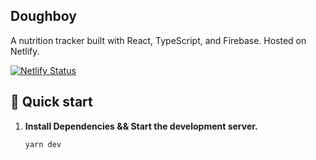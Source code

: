 ## Doughboy

A nutrition tracker built with React, TypeScript, and Firebase. Hosted on Netlify.

[![Netlify Status](https://api.netlify.com/api/v1/badges/c36116aa-05e1-4bc6-879c-25266d168115/deploy-status)](https://app.netlify.com/sites/health-dashboard/deploys)

## 🚀 Quick start

1.  **Install Dependencies && Start the development server.**

    ```sh
    yarn dev
    ```
